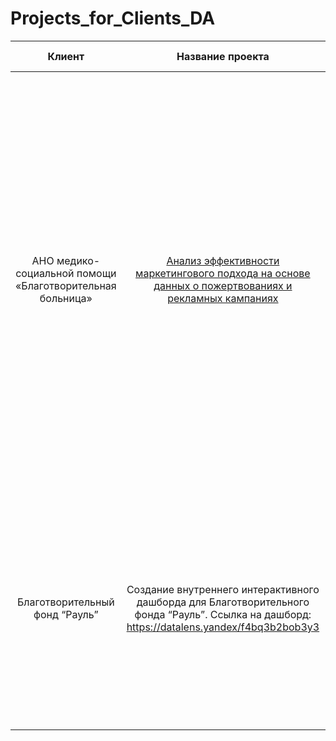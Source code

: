 # Projects_for_Clients_DA
| Клиент | Название проекта | Описание проекта | Навыки и инструменты | Направление деятельности | 
|:---------:|:---------------------:|:---------------------------------------------------:|:-----------------------:| :-------:|
|АНО медико-социальной помощи «Благотворительная больница»|[Анализ эффективности маркетингового подхода на основе данных о пожертвованиях и рекламных кампаниях](https://github.com/LiubaAB/Projects_for_Clients_DA/blob/main/NKO_Bolnitsa.ipynb)| Цель проекта - анализ эффективности маркетингового подхода на основе данных о пожертвованиях и рекламных кампаниях, выявление самых эффективных кампаний. Результат: на основе данных я выдвинула и проверила гипотезу о наиболее эффективных рекламных кампаний; выявила точки роста и дала рекомендации, которые в дальнейшем помогут точнее определять наиболее эффективные кампании | pandas, matplotlib.pyplot, numpy, seaborn, plotly graph_objects, plotly.express, предобработка данных, исследовательский анализ| Маркетинг-аналитик, обработка данных | 
|Благотворительный фонд “Рауль”| Создание внутреннего интерактивного дашборда для Благотворительного фонда “Рауль”. Ссылка на дашборд: https://datalens.yandex/f4bq3b2bob3y3|Цель проекта - создать удобный внутренний интерактивный дашборд, который бы позволял сотрудникам фонда видеть данные о результатах деятельности фонда. Результат: дашборд, построенный в Yandex Datalens по ТЗ заказчика |Yandex Datalens, Google colab, Python (pandas, numpy, matplotlib.pyplot, seaborn, plotly graph_objects, plotly.express)| bi аналитика|
